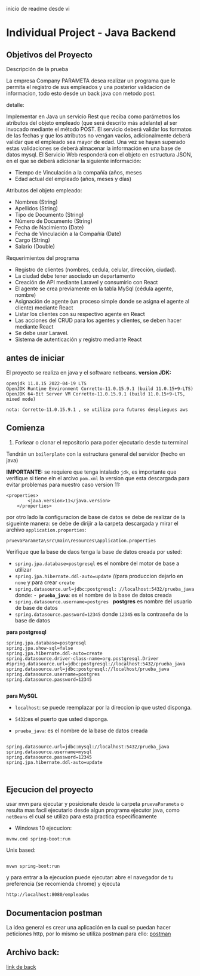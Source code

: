 inicio de readme desde vi

# Individual Project - Java Backend

## Objetivos del Proyecto

Descripción de la prueba

La empresa Company PARAMETA desea realizar un programa que le permita el registro de sus empleados y una posterior validacion de informacion, todo esto desde un back java con metodo post.

detalle:

Implementar en Java un servicio Rest que reciba como parámetros los atributos del objeto
empleado (que será descrito más adelante) al ser invocado mediante el método POST.
El servicio deberá validar los formatos de las fechas y que los atributos no vengan vacíos,
adicionalmente deberá validar que el empleado sea mayor de edad. Una vez se hayan
superado estas validaciones se deberá almacenar la información en una base de datos mysql.
El Servicio Web responderá con el objeto en estructura JSON, en el que se deberá adicionar la
siguiente información:

- Tiempo de Vinculación a la compañía (años, meses
- Edad actual del empleado (años, meses y días)

Atributos del objeto empleado:

- Nombres (String)
- Apellidos (String)
- Tipo de Documento (String)
- Número de Documento (String)
- Fecha de Nacimiento (Date)
- Fecha de Vinculación a la Compañía (Date)
- Cargo (String)
- Salario (Double)

Requerimientos del programa

- Registro de clientes (nombres, cedula, celular, dirección, ciudad).
- La ciudad debe tener asociado un departamento
- Creación de API mediante Laravel y consumirlo con React
- El agente se crea previamente en la tabla MySql (cédula agente, nombre)
- Asignación de agente (un proceso simple donde se asigna el agente al cliente) mediante React
- Listar los clientes con su respectivo agente en React
- Las acciones del CRUD para los agentes y clientes, se deben hacer mediante React
- Se debe usar Laravel.
- Sistema de autenticación y registro mediante React

## antes de iniciar

El proyecto se realiza en java y el software netbeans.
**version JDK:**

```
openjdk 11.0.15 2022-04-19 LTS
OpenJDK Runtime Environment Corretto-11.0.15.9.1 (build 11.0.15+9-LTS)
OpenJDK 64-Bit Server VM Corretto-11.0.15.9.1 (build 11.0.15+9-LTS, mixed mode)

nota: Corretto-11.0.15.9.1 , se utiliza para futuros despliegues aws
```

## Comienza

1.  Forkear o clonar el repositorio para poder ejecutarlo desde tu terminal

Tendrán un `boilerplate` con la estructura general del servidor (hecho en java)

 <!-- como de cliente(react.js) -->

**IMPORTANTE:** se requiere que tenga intalado `jdk`, es importante que verifique si tiene eln el arcivo `pom.xml` la version que esta descargada para evitar problemas para nuestro caso version 11:

```
<properties>
		<java.version>11</java.version>
	</properties>
```

por otro lado la configuracion de base de datos se debe de realizar de la sigueinte manera:
se debe de dirijir a la carpeta descargada y mirar el archivo `application.properties`:

```
pruevaParameta\src\main\resources\application.properties

```

Verifique que la base de daos tenga la base de datos creada por usted:

- `spring.jpa.database=postgresql` es el nombre del motor de base a utilizar
- `spring.jpa.hibernate.ddl-auto=update` //para produccion dejarlo en `none` y para crear `create`
- `spring.datasource.url=jdbc:postgresql: //localhost:5432/prueba_java`
  donde: **`- prueba_java`**: es el nombre de la base de datos creada
- `spring.datasource.username=postgres ` **postgres** es nombre del usuario de base de datos
- `spring.datasource.password=12345` donde `12345` es la contraseña de la base de datos

**para postgresql**

```
spring.jpa.database=postgresql
spring.jpa.show-sql=false
spring.jpa.hibernate.ddl-auto=create
spring.datasource.driver-class-name=org.postgresql.Driver
#spring.datasource.url=jdbc:postgresql://localhost:5432/prueba_java
spring.datasource.url=jdbc:postgresql://localhost/prueba_java
spring.datasource.username=postgres
spring.datasource.password=12345


```

**para MySQL**

- `localhost`: se puede reemplazar por la direccion ip que usted disponga.

- `5432`:es el puerto que usted disponga.

- `prueba_java`: es el nombre de la base de datos creada

```

spring.datasource.url=jdbc:mysql://localhost:5432/prueba_java
spring.datasource.username=mysql
spring.datasource.password=12345
spring.jpa.hibernate.ddl-auto=update


```

#

## Ejecucion del proyecto

usar mvn para ejecutar y posicionate desde la carpeta `pruevaParameta` o resulta mas facil ejecutarlo desde algun programa ejecutor java, como `netBeans` el cual se utilizo para esta practica especificamente

- Windows 10 ejecucion:

```
mvnw.cmd spring-boot:run

```

Unix based:

```

mvwn spring-boot:run

```

y para entrar a la ejecucion puede ejecutar: abre el navegador de tu preferencia (se recomienda chrome) y ejecuta

```
http://localhost:8080/empleados

```

## Documentacion postman

La idea general es crear una aplicación en la cual se puedan hacer peticiones http, por lo mismo se utiliza postman para ello: [postman](https://documenter.getpostman.com/view/19592464/UzQvtQt6)

## Archivo back:

[link de back](https://github.com/kenpulicorre/laravel_CRUD)

